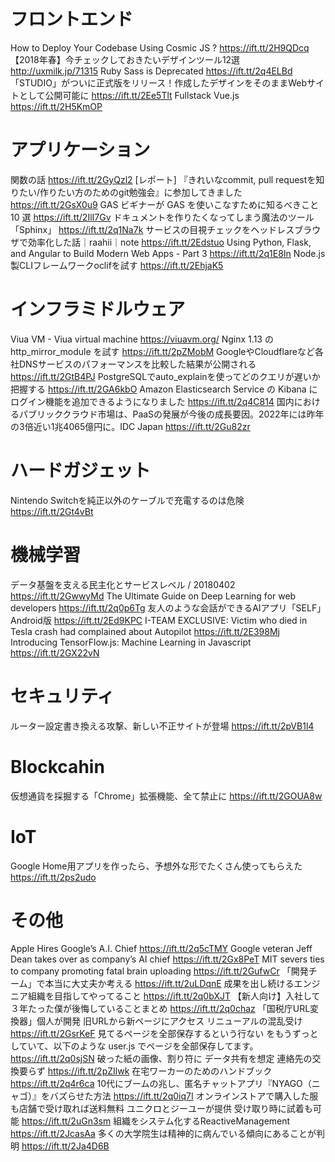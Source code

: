 # フロントエンド
How to Deploy Your Codebase Using Cosmic JS ? https://ift.tt/2H9QDcq
【2018年春】今チェックしておきたいデザインツール12選 http://uxmilk.jp/71315
Ruby Sass is Deprecated https://ift.tt/2q4ELBd
「STUDIO」がついに正式版をリリース！作成したデザインをそのままWebサイトとして公開可能に https://ift.tt/2Ee5Tlt
Fullstack Vue.js https://ift.tt/2H5KmOP

# アプリケーション
関数の話 https://ift.tt/2GyQzl2
[レポート] 『きれいなcommit, pull requestを知りたい/作りたい方のためのgit勉強会』に参加してきました https://ift.tt/2GsX0u9
GAS ビギナーが GAS を使いこなすために知るべきこと 10 選 https://ift.tt/2IlI7Gv
ドキュメントを作りたくなってしまう魔法のツール「Sphinx」 https://ift.tt/2q1Na7k
サービスの目視チェックをヘッドレスブラウザで効率化した話｜raahii｜note https://ift.tt/2Edstuo
Using Python, Flask, and Angular to Build Modern Web Apps - Part 3 https://ift.tt/2q1E8In
Node.js製CLIフレームワークoclifを試す https://ift.tt/2EhjaK5

# インフラミドルウェア
Viua VM - Viua virtual machine https://viuavm.org/
Nginx 1.13 の http_mirror_module を試す https://ift.tt/2pZMobM
GoogleやCloudflareなど各社DNSサービスのパフォーマンスを比較した結果が公開される https://ift.tt/2GtB4PJ
PostgreSQLでauto_explainを使ってどのクエリが遅いか把握する https://ift.tt/2GA6kbO
Amazon Elasticsearch Service の Kibana にログイン機能を追加できるようになりました https://ift.tt/2q4C814
国内におけるパブリッククラウド市場は、PaaSの発展が今後の成長要因。2022年には昨年の3倍近い1兆4065億円に。IDC Japan https://ift.tt/2Gu82zr

# ハードガジェット
Nintendo Switchを純正以外のケーブルで充電するのは危険 https://ift.tt/2Gt4vBt

# 機械学習
データ基盤を支える民主化とサービスレベル / 20180402 https://ift.tt/2GwwyMd
The Ultimate Guide on Deep Learning for web developers https://ift.tt/2q0p6Tg
友人のような会話ができるAIアプリ「SELF」Android版 https://ift.tt/2Ed9KPC
I-TEAM EXCLUSIVE: Victim who died in Tesla crash had complained about Autopilot https://ift.tt/2E398Mj
Introducing TensorFlow.js: Machine Learning in Javascript https://ift.tt/2GX22vN

# セキュリティ
ルーター設定書き換える攻撃、新しい不正サイトが登場 https://ift.tt/2pVB1l4

# Blockcahin
仮想通貨を採掘する「Chrome」拡張機能、全て禁止に https://ift.tt/2GOUA8w

# IoT
Google Home用アプリを作ったら、予想外な形でたくさん使ってもらえた https://ift.tt/2ps2udo

# その他
Apple Hires Google’s A.I. Chief https://ift.tt/2q5cTMY
Google veteran Jeff Dean takes over as company’s AI chief https://ift.tt/2Gx8PeT
MIT severs ties to company promoting fatal brain uploading https://ift.tt/2GufwCr
「開発チーム」で本当に大丈夫か考える https://ift.tt/2uLDqnE
成果を出し続けるエンジニア組織を目指してやってること https://ift.tt/2q0bXJT
【新人向け】入社して３年たった僕が後悔していることまとめ https://ift.tt/2q0chaz
「国税庁URL変換器」個人が開発 旧URLから新ページにアクセス リニューアルの混乱受け https://ift.tt/2GsrKeF
見てるページを全部保存するという行ない をもうずっとしていて、以下のような user.js でページを全部保存してます。 https://ift.tt/2q0sjSN
破った紙の画像、割り符に データ共有を想定 連絡先の交換要らず https://ift.tt/2pZIlwk
在宅ワーカーのためのハンドブック https://ift.tt/2q4r6ca
10代にブームの兆し、匿名チャットアプリ『NYAGO（ニャゴ）』をバズらせた方法 https://ift.tt/2q0iq7I
オンラインストアで購入した服も店舗で受け取れば送料無料 ユニクロとジーユーが提供 受け取り時に試着も可能 https://ift.tt/2uGn3sm
組織をシステム化するReactiveManagement https://ift.tt/2JcasAa
多くの大学院生は精神的に病んでいる傾向にあることが判明 https://ift.tt/2Ja4D6B
